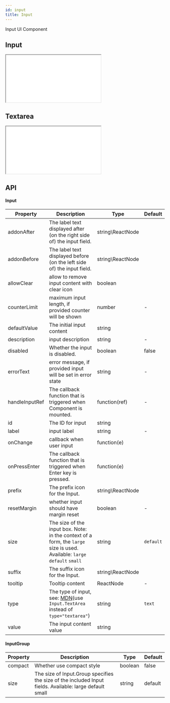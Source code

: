 ```yaml
---
id: input
title: Input
---
```


Input UI Component

## Input

<iframe src="/storybook-static/iframe.html?id=components-input--input"></iframe>

## Textarea

<iframe src="/storybook-static/iframe.html?id=components-input--textarea"></iframe>

## API

#### Input

| Property       | Description                                                                                                                                                        | Type             | Default   |
| -------------- | ------------------------------------------------------------------------------------------------------------------------------------------------------------------ | ---------------- | --------- |
| addonAfter     | The label text displayed after (on the right side of) the input field.                                                                                             | string\ReactNode |           |
| addonBefore    | The label text displayed before (on the left side of) the input field.                                                                                             | string\ReactNode |           |
| allowClear     | allow to remove input content with clear icon                                                                                                                      | boolean          |           |
| counterLimit   | maximum input length, if provided counter will be shown                                                                                                            | number           | -         |
| defaultValue   | The initial input content                                                                                                                                          | string           |           |
| description    | input description                                                                                                                                                  | string           | -         |
| disabled       | Whether the input is disabled.                                                                                                                                     | boolean          | false     |
| errorText      | error message, if provided input will be set in error state                                                                                                        | string           | -         |
| handleInputRef | The callback function that is triggered when Component is mounted.                                                                                                 | function(ref)    | -         |
| id             | The ID for input                                                                                                                                                   | string           |           |
| label          | input label                                                                                                                                                        | string           | -         |
| onChange       | callback when user input                                                                                                                                           | function(e)      |           |
| onPressEnter   | The callback function that is triggered when Enter key is pressed.                                                                                                 | function(e)      |           |
| prefix         | The prefix icon for the Input.                                                                                                                                     | string\ReactNode |           |
| resetMargin    | whether input should have margin reset                                                                                                                             | boolean          | -         |
| size           | The size of the input box. Note: in the context of a form, the `large` size is used. Available: `large` `default` `small`                                          | string           | `default` |
| suffix         | The suffix icon for the Input.                                                                                                                                     | string\ReactNode |           |
| tooltip        | Tooltip content                                                                                                                                                    | ReactNode        | -         |
| type           | The type of input, see: [MDN](https://developer.mozilla.org/docs/Web/HTML/Element/input#Form_%3Cinput%3E_types)(use `Input.TextArea` instead of `type="textarea"`) | string           | `text`    |
| value          | The input content value                                                                                                                                            | string           |           |

#### InputGroup

| Property | Description                                                                                             | Type    | Default |
| -------- | ------------------------------------------------------------------------------------------------------- | ------- | ------- |
| compact  | Whether use compact style                                                                               | boolean | false   |
| size     | The size of Input.Group specifies the size of the included Input fields. Available: large default small | string  | default |

